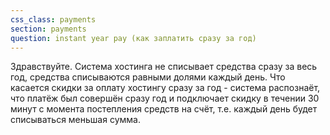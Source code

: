 ```yaml
---
css_class: payments
section: payments
question: instant year pay (как заплатить сразу за год)
---
```

Здравствуйте. Система хостинга не списывает средства сразу за весь год, средства списываются равными долями каждый день. Что касается скидки за оплату хостингу сразу за год - система распознаёт, что платёж был совершён сразу год и подключает скидку в течении 30 минут с момента постепления средств на счёт, т.е. каждый день будет списываться меньшая сумма.